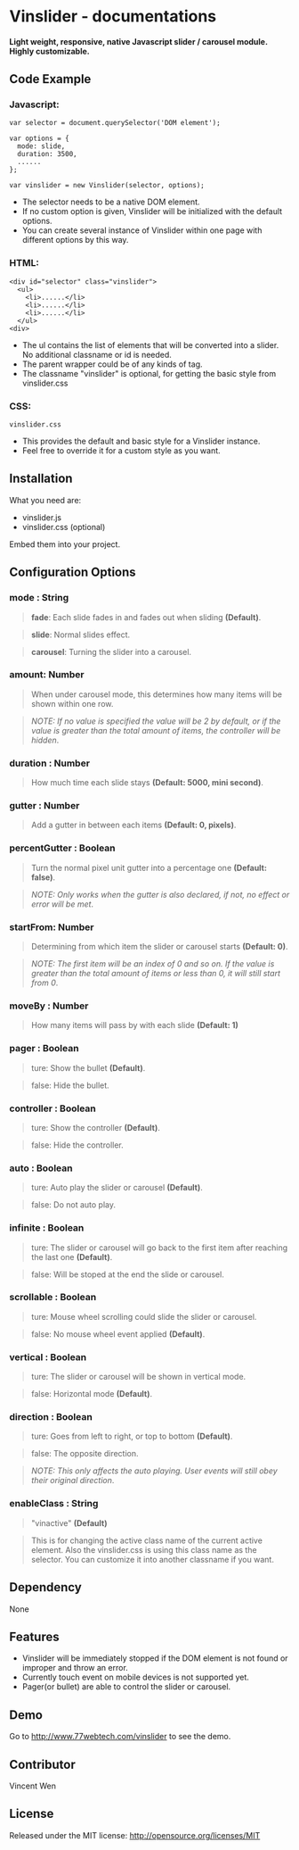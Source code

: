 # Vinslider - documentations

#### Light weight, responsive, native Javascript slider / carousel module. Highly customizable.

<h2 id="example">Code Example</h2>

### Javascript:

    var selector = document.querySelector('DOM element');
    
    var options = {
      mode: slide,
      duration: 3500,
      ......
    };
    
    var vinslider = new Vinslider(selector, options);

* The selector needs to be a native DOM element.
* If no custom option is given, Vinslider will be initialized with the default options.
* You can create several instance of Vinslider within one page with different options by this way.

### HTML: 

    <div id="selector" class="vinslider">
      <ul>
        <li>......</li>
        <li>......</li>
        <li>......</li>
      </ul>
    <div>

* The ul contains the list of elements that will be converted into a slider. No additional classname or id is needed.
* The parent wrapper could be of any kinds of tag.
* The classname "vinslider" is optional, for getting the basic style from vinslider.css

### CSS:

    vinslider.css

* This provides the default and basic style for a Vinslider instance.
* Feel free to override it for a custom style as you want.

<h2 id="installation">Installation</h2>

What you need are:

* vinslider.js
* vinslider.css (optional)

Embed them into your project.
    
<h2 id="configuration">Configuration Options</h2>

### mode : String
> **fade**: Each slide fades in and fades out when sliding **(Default)**.

> **slide**: Normal slides effect.

> **carousel**: Turning the slider into a carousel. 

### amount: Number

> When under carousel mode, this determines how many items will be shown within one row.

> *NOTE: If no value is specified the value will be 2 by default, or if the value is greater than the total amount of items, the controller will be hidden*.

### duration : Number
> How much time each slide stays **(Default: 5000, mini second)**.

### gutter : Number
> Add a gutter in between each items **(Default: 0, pixels)**.

### percentGutter : Boolean
> Turn the normal pixel unit gutter into a percentage one **(Default: false)**.

> *NOTE: Only works when the gutter is also declared, if not, no effect or error will be met*.

### startFrom: Number
> Determining from which item the slider or carousel starts **(Default: 0)**. 

> *NOTE: The first item will be an index of 0 and so on. If the value is greater than the total amount of items or less than 0, it will still start from 0*.

### moveBy : Number
> How many items will pass by with each slide **(Default: 1)**

### pager : Boolean
> ture: Show the bullet **(Default)**.

> false: Hide the bullet.

### controller : Boolean
> ture: Show the controller **(Default)**.

> false: Hide the controller.

### auto : Boolean
> ture: Auto play the slider or carousel **(Default)**.

> false: Do not auto play.

### infinite : Boolean
> ture: The slider or carousel will go back to the first item after reaching the last one **(Default)**.

> false: Will be stoped at the end the slide or carousel.

### scrollable : Boolean
> ture: Mouse wheel scrolling could slide the slider or carousel.

> false: No mouse wheel event applied **(Default)**.

### vertical : Boolean
> ture: The slider or carousel will be shown in vertical mode. 

> false: Horizontal mode **(Default)**. 

### direction : Boolean
> ture: Goes from left to right, or top to bottom **(Default)**.

> false: The opposite direction.

> *NOTE: This only affects the auto playing. User events will still obey their original direction*.

### enableClass : String

> "vinactive" **(Default)**

> This is for changing the active class name of the current active element. Also the vinslider.css is using this class name as the selector. You can customize it into another classname if you want.

<h2 id="dependency">Dependency</h2>

None

<h2 id="features">Features</h2>

* Vinslider will be immediately stopped if the DOM element is not found or improper and throw an error.
* Currently touch event on mobile devices is not supported yet.
* Pager(or bullet) are able to control the slider or carousel.

<h2 id="demo">Demo</h2>

Go to http://www.77webtech.com/vinslider to see the demo.

<h2 id="contributor">Contributor</h2>

Vincent Wen

<h2 id="license">License</h2>

Released under the MIT license: http://opensource.org/licenses/MIT

